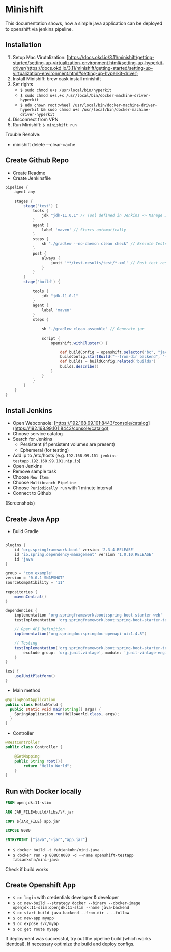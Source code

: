 # Minishift
This documentation shows, how a simple java application can be deployed to openshift via jenkins pipeline.

## Installation
1. Setup Mac Virutalization: [https://docs.okd.io/3.11/minishift/getting-started/setting-up-virtualization-environment.html#setting-up-hyperkit-driver(https://docs.okd.io/3.11/minishift/getting-started/setting-up-virtualization-environment.html#setting-up-hyperkit-driver)
2. Install Minishift: brew cask install minishift
3. Set rights
	- `$ sudo chmod u+s /usr/local/bin/hyperkit`
	- `$ sudo chmod u+s,+x /usr/local/bin/docker-machine-driver-hyperkit`
	- `$ udo chown root:wheel /usr/local/bin/docker-machine-driver-hyperkit && sudo chmod u+s /usr/local/bin/docker-machine-driver-hyperkit`
4. Disconnect from VPN
5. Run Minishift: `$ minishift run`


Trouble Resolve:
- minishift delete --clear-cache


## Create Github Repo
- Create Readme
- Create Jenkinsfile

```groovy
pipeline {
    agent any

    stages {
		stage('test') {
			tools {
				jdk "jdk-11.0.1" // Tool defined in Jenkins -> Manage Jenkins -> Global Tool Config -> JDK (see docs)
			}
			agent {
				label 'maven' // Starts automatically
			}
			steps {
				sh "./gradlew --no-daemon clean check" // Execute Tests
			}
			post {
				always {
					junit '**/test-results/test/*.xml' // Post test results to jenkins blue
				}
			}
		}
		stage('build') {
			
			tools {
				jdk "jdk-11.0.1"
			}
			agent {
				label 'maven'
			}
			steps {
				
				sh "./gradlew clean assemble" // Generate jar

				script {
					openshift.withCluster() {

						def buildConfig = openshift.selector("bc", "java-backend")
						buildConfig.startBuild("--from-dir backend", "--wait")
						def builds = buildConfig.related('builds')
						builds.describe()
					}
				}
			}
		}
	}
}
```


## Install Jenkins
- Open Webconsole: [https://192.168.99.101:8443/console/catalog](https://192.168.99.101:8443/console/catalog)
- Choose service catalog
- Search for Jenkins
	- Persistent (if persistent volumes are present)
	- Ephemeral (for testing)
- Add ip to /etc/hosts (e.g. `192.168.99.101 jenkins-testapp.192.168.99.101.nip.io`)
- Open Jenkins
- Remove sample task
- Choose `New Item`
- Choose `Multibranch Pipeline`
- Choose `Periodically run` with 1 minute interval
- Connect to Github

(Screenshots)

## Create Java App
- Build Gradle
```groovy

plugins {
    id 'org.springframework.boot' version '2.3.4.RELEASE'
    id 'io.spring.dependency-management' version '1.0.10.RELEASE'
    id 'java'
}

group = 'com.example'
version = '0.0.1-SNAPSHOT'
sourceCompatibility = '11'

repositories {
    mavenCentral()
}

dependencies {
    implementation 'org.springframework.boot:spring-boot-starter-web'
	testImplementation 'org.springframework.boot:spring-boot-starter-test'

    // Open API Definition
	implementation("org.springdoc:springdoc-openapi-ui:1.4.8")

    // Testing
    testImplementation('org.springframework.boot:spring-boot-starter-test') {
        exclude group: 'org.junit.vintage', module: 'junit-vintage-engine'
    }
}

test {
    useJUnitPlatform()
}
```

- Main method
```java
@SpringBootApplication
public class HelloWorld {
  public static void main(String[] args) {
    SpringApplication.run(HelloWorld.class, args);
  }
}
```

- Controller
````java
@RestController
public class Controller {

    @GetMapping
    public String root(){
        return "Hello World";
    }
}
````


## Run with Docker locally
```dockerfile
FROM openjdk:11-slim

ARG JAR_FILE=build/libs/\*.jar

COPY ${JAR_FILE} app.jar

EXPOSE 8080

ENTRYPOINT ["java","-jar","app.jar"]
```

- `$ docker build -t fabiankuhn/mini-java .`
- `$ docker run -p 8080:8080 -d --name openshift-testapp fabiankuhn/mini-java`

Check if build works

## Create Openshift App
- `$ oc login` with credentials developer & developer
- `$ oc new-build --strategy docker --binary --docker-image openjdk:11-slim:openjdk:11-slim --name java-backend`
- `$ oc start-build java-backend --from-dir . --follow`
- `$ oc new-app myapp`
- `$ oc expose svc/myap`
- `$ oc get route myapp`

If deployment was successful, try out the pipeline build (which works identical). If necessary optimize the build and deploy configs.
